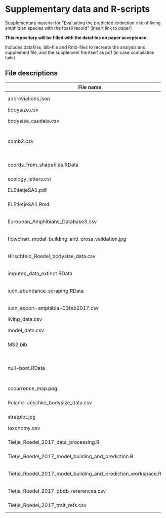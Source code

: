 # Supplementary data and R-scripts
Supplementary material for "Evaluating the predicted extinction risk of living amphibian species with the fossil record" [insert link to paper]

**This repository will be filled with the datafiles on paper acceptance.**

Includes datafiles, bib-file and Rmd-files to recreate the analysis and supplement file, and the supplement file itself as pdf (in case compilation fails).

## File descriptions
| File name                 | Description                        |
|---------------------------|------------------------------------|
| abbreviations.json        | Json file containing journal abbreviations to complement the csl file|
| bodysize.csv              | Body size data for extinct species |
| bodysize_caudata.csv      | Body size data for living caudate species collected from AmphibiaWeb|
| comb2.csv                 | Occurrence level data on species names and taxonomy, collection and occurrence numbers, lithology information, geological stage, stratigraphic range, (paleo-)coordinates and abundance counts |
| coords_from_shapefiles.RData | All coordinates extracted from shapefiles of geographic ranges of living amphibians (shapefiles retrieved from IUCN Red List webpage) |
| ecology_letters.csl       | Style file for *Ecology letter* citation style |
| ELEtietjeSA1.pdf          | Supplementary Information (figures, tables, modelling output, method part on data imputation |
| ELEtietjeSA1.Rmd          | R Markdown file to create the supplementary information pdf-file |
| European_Amphibians_Database3.csv | Body size data for living amphibian species. Supplement file from Trochet et al. 2014 [https://doi.org/10.3897/BDJ.2.e4123] |
| flowchart_model_building_and_cross_validation.jpg | Flowchart on model building and cross correlation procedure |
| Hirschfeld_Roedel_bodysize_data.csv | Body size data for living amphibian species. Supplement file from Hirschfeld & Roedel 2017: https://doi.org/10.1186/s12898-017-0135-y |
| imputed_data_extinct.RData | Imputation data from mice- and rF-algorithm approaches|
| iucn_abundance_scraping.RData | A presence abscence matrix for abundance keywords from text mining the population descriptions on the IUCN Red List webpage |
| iucn_export-amphibia-03feb2017.csv | IUCN Red List data on amphibian species including taxonomy, Red List status and assesssment details |
| living_data.csv           | Living species trait dataset that is used for prediction |
| model_data.csv            | Extinct species trait dataset that is used for model building and cross-validation |
| MS2.bib                   | bibliography file containing all references used in the manuscript and supplementary files |
| null-boot.RData           | Results from bootstrap on the Null model. As long as this file is present in the working directory the bootstrap is not performed again in Tietje_Roedel_2017_model_building_and_prediction.R as it lasts for about 20 minutes |
| occurrence_map.png        | Map of all fossil occurrences |
| Ruland-Jeschke_bodysize_data.csv |  Body size data for living amphibian species. Supplement file from Ruland & Jeschke 2016: https://doi.org/10.1016/j.biocon.2016.11.027 |
| stratplot.jpg             | Plots of stratigraphic range distributions |
| taxonomy.csv              | Dataframe with taxonomic information for extinct species |
| Tietje_Roedel_2017_data_processing.R | R script for data processing of extinct and living species traits |
| Tietje_Roedel_2017_model_building_and_prediction.R | R script for data imputation, model building, cross validation and prediction |
| Tietje_Roedel_2017_model_building_and_prediction_workspace.RData | R workspace created from the similarly named R script. This workspace is required to run ELEtietjeSA1.Rmd |
| Tietje_Roedel_2017_pbdb_references.csv | References from entries in the pbdb that were used in the final dataset |
| Tietje_Roedel_2017_trait_refs.csv | All references for data collected literature or other databases |
